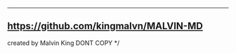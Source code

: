 
----------------
https://github.com/kingmalvn/MALVIN-MD 
----------------
 
created by Malvin King 
 DONT COPY
*/
